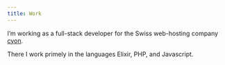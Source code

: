 ```yaml
---
title: Work
---
```


I’m working as a full-stack developer for the Swiss web-hosting company [cyon](https://cyon.ch).

There I work primely in the languages Elixir, PHP, and Javascript.

